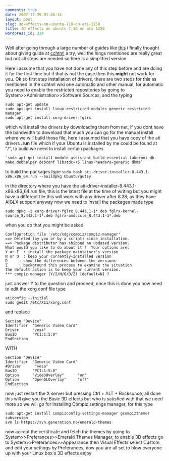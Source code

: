 ```yaml
---
comments: true
date: 2007-12-29 01:46:14
layout: post
slug: 3d-effects-on-ubuntu-710-on-ati-1250
title: 3D effects on ubuntu 7.10 on ati 1250
wordpress_id: 324
---
```


Well after going through a large number of guides like [this](http://www.blog.arun-prabha.com/2007/12/11/yet-another-guide-for-compiz-ati-ubuntu-gutsy/) i finally thought about giving guide at [cchtml](http://wiki.cchtml.com/index.php/Ubuntu_Gutsy_Installation_Guide) a try, well the hings mentioned are really great but not all steps are needed so here is a simplified version

Here i assume that you have not done any of this step before and are doing it for the first time but if that is not the case then this **might** not work for you.
Ok so first step installation of drivers, there are two steps for this as mentioned in the cchtml wiki one automatic and other manual, for automatic you  need to enable the restricted repositories by going to System>>Administration>>Software Sources, and the typing

    sudo apt-get update
    sudo apt-get install linux-restricted-modules-generic restricted-manager
    sudo apt-get install xorg-driver-fglrx

which will install the drivers by downloading them from net, if you dont have the bandwidth to download that much you can go for the manual install where we will build those file, here i assumed that you have copy of the ati drivers **.run** file which if your Ubuntu is installed by me could be found at "/", to build we need to install certain packages

    `sudo apt-get install module-assistant build-essential fakeroot dh-make debhelper debconf libstdc++5 linux-headers-generic dkms`

to build the packages type
    `sudo bash ati-driver-installer-8.443.1-x86.x86_64.run --buildpkg Ubuntu/gutsy`

in the directory where you have the ati-driver-installer-8.443.1-x86.x86_64.run file, this is the latest file at the time of writing but you might have a different file this will work with any driver after 8.38, as they have AIGLX support anyway now we need to install the packages made type

`sudo dpkg -i xorg-driver-fglrx_8.443.1-1*.deb fglrx-kernel-source_8.443.1-1*.deb fglrx-amdcccle_8.443.1-1*.deb`

when you do that you might be asked

    Configuration file '/etc/xdg/compiz/compiz-manager'
    ==> Deleted (by you or by a script) since installation.
    ==> Package distributor has shipped an updated version.
    What would you like to do about it ?  Your options are:
    Y or I  : install the package maintainer's version
    N or O  : keep your currently-installed version
    D     : show the differences between the versions
    Z     : background this process to examine the situation
    The default action is to keep your current version.
    *** compiz-manager (Y/I/N/O/D/Z) [default=N] ?
    
just answer Y to the question and proceed, once this is done you now need to edit the xorg.conf file type 

    aticonfig --initial
    sudo gedit /etc/X11/xorg.conf

and replace

    Section "Device"
    Identifier  "Generic Video Card"
    Driver      "vesa"
    BusID       "PCI:1:5:0"
    EndSection

WITH

    Section "Device"
    Identifier  "Generic Video Card"
    #Driver      "vesa"
    BusID       "PCI:1:5:0"
    Option		"VideoOverlay"		"on"
    Option		"OpenGLOverlay"		"off"
    EndSection 

now just restart the X server but pressing Ctrl + ALT + Backspace, all done this will give you the Basic 3D effects but who is satisfied with  that we need more so we will go for installing Compiz settings manager, for this type

    sudo apt-get install compizconfig-settings-manager gcompizthemer subversion
    svn ls https://svn.generation.no/emerald-themes

now accept the certificate and fetch the themes by going to System>>Preferances>>Emerald Themes Manager, to enable 3D effects go to System>>Preferances>>Appearance then Visual Effects select Custom and edit your settings by Preferances, now you are all set to blow  everyone up with your Linux box's 3D effects enjoy
